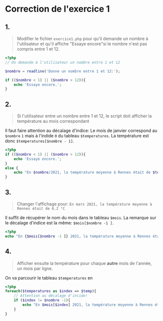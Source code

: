 # Correction de l'exercice 1
## 1.
> Modifier le fichier `exercice1.php` pour qu'il demande un nombre à l'utilisateur et qu'il affiche
"Essaye encore"si le nombre n'est pas compris entre 1 et 12.
```php
<?php
// On demande à l'utilisateur un nombre entre 1 et 12

$nombre = readline('Donne un nombre entre 1 et 12:');

if (($nombre < 1) || ($nombre > 12)){
    echo 'Essaye encore.';
}
```
## 2.
> Si l'utilisateur entre un nombre entre 1 et 12, le script doit afficher la température au mois correspondant

Il faut faire attention au décalage d'indice: Le mois de janvier correspond au `$nombre` `1` mais à l'indide `0` du tableau `$temperatures`. La température est donc `$temperatures[$nombre - 1]`.
``` php
<?php
if (($nombre < 1) || ($nombre > 12)){
    echo 'Essaye encore.';
}
else {
    echo "En $nombre/2021, la température moyenne à Rennes était de $temperatures[$nombre - 1] °C." . PHP_EOL;
}
```


## 3.
> Changer l'affichage pour: `En mars 2021, la température moyenne à Rennes était de 6.2 °C`

Il suffit de récupérer le nom du mois dans le tableau `$mois`. La remarque sur le décalage d'indice est la même: `$mois[$nombre -1 ]`.

```php
<?php
echo "En {$mois[$nombre -1 ]} 2021, la température moyenne à Rennes était de $temperatures[$nombre] °C." . PHP_EOL;
```

## 4. 
> Afficher ensuite la température pour chaque **autre** mois de l'année, un mois par ligne.

On va parcourir le tableau `$temperatures` en 

```php
<?php
foreach($temperatures as $index => $temp){
    // Attention au décalage d'incide!
    if ($index != $nombre -1){
        echo "En $mois[$index] 2021, la température moyenne à Rennes était de $temp °C." . PHP_EOL;
    }
}
```
